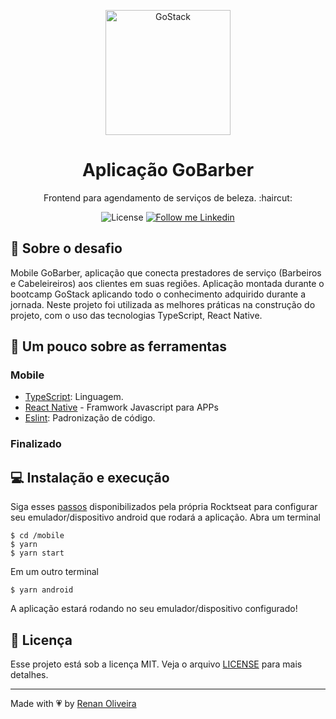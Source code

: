 <p align="center">
    <img alt="GoStack" src="https://rocketseat-cdn.s3-sa-east-1.amazonaws.com/bootcamp-header.png" width="200px" />
</p>

<h1 align="center">
  Aplicação GoBarber
</h1>

<p align="center">Frontend para agendamento de serviços de beleza.  :haircut:</p>

<p align="center">
  <img alt="License" src="https://img.shields.io/badge/license-MIT-191A1E">

  <a href="https://www.linkedin.com/in/renansmoliveira/">
    <img alt="Follow me Linkedin" src="https://img.shields.io/badge/Follow%20up-renansmoliveira-191A1E?style=social&logo=linkedin">
  </a>
</p>

## :rocket: Sobre o desafio

Mobile GoBarber, aplicação que conecta prestadores de serviço (Barbeiros e Cabeleireiros) aos clientes em suas regiões. Aplicação montada durante o bootcamp GoStack aplicando todo o conhecimento adquirido durante a jornada. Neste projeto foi utilizada as melhores práticas na construção do projeto, com o uso das tecnologias TypeScript, React Native.

## :pushpin: Um pouco sobre as ferramentas

### Mobile

- [TypeScript](https://www.typescriptlang.org/): Linguagem.
- [React Native](https://facebook.github.io/react-native/) - Framwork Javascript para APPs
- [Eslint](https://eslint.org/): Padronização de código.

### **Finalizado**

## :computer: Instalação e execução

Siga esses [passos](https://react-native.rocketseat.dev/) disponibilizados pela própria Rocktseat para configurar seu emulador/dispositivo android que rodará a aplicação. Abra um terminal

```
$ cd /mobile
$ yarn
$ yarn start
```

Em um outro terminal

```
$ yarn android
```

A aplicação estará rodando no seu emulador/dispositivo configurado!

## :memo: Licença

Esse projeto está sob a licença MIT. Veja o arquivo [LICENSE](https://github.com/lmaoclost/GoBarber/blob/master/LICENSE.md) para mais detalhes.

---

Made with :heartpulse: by [Renan Oliveira](https://github.com/lmaoclost)
